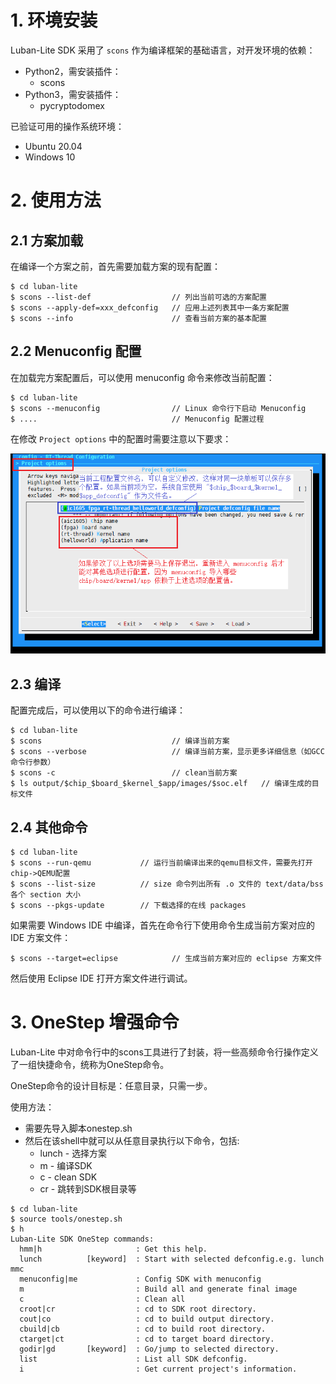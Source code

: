 
# 1. 环境安装

Luban-Lite SDK 采用了 `scons` 作为编译框架的基础语言，对开发环境的依赖：

- Python2，需安装插件：
  - scons
- Python3，需安装插件：
  - pycryptodomex



已验证可用的操作系统环境：

- Ubuntu 20.04
- Windows 10



# 2. 使用方法

## 2.1 方案加载

在编译一个方案之前，首先需要加载方案的现有配置：

```
$ cd luban-lite
$ scons --list-def                  // 列出当前可选的方案配置
$ scons --apply-def=xxx_defconfig   // 应用上述列表其中一条方案配置
$ scons --info                      // 查看当前方案的基本配置
```

## 2.2 Menuconfig 配置

在加载完方案配置后，可以使用 menuconfig 命令来修改当前配置：

```
$ cd luban-lite
$ scons --menuconfig                // Linux 命令行下启动 Menuconfig
$ ....                              // Menuconfig 配置过程
```

在修改 `Project options` 中的配置时需要注意以下要求：

![](images/lbl_menuconfig_prj.png)

## 2.3 编译

配置完成后，可以使用以下的命令进行编译：

```
$ cd luban-lite
$ scons                             // 编译当前方案
$ scons --verbose                   // 编译当前方案，显示更多详细信息（如GCC命令行参数）
$ scons -c                          // clean当前方案
$ ls output/$chip_$board_$kernel_$app/images/$soc.elf   // 编译生成的目标文件
```

## 2.4 其他命令

```
$ cd luban-lite
$ scons --run-qemu           // 运行当前编译出来的qemu目标文件，需要先打开chip->QEMU配置
$ scons --list-size          // size 命令列出所有 .o 文件的 text/data/bss 各个 section 大小
$ scons --pkgs-update        // 下载选择的在线 packages
```

如果需要 Windows IDE 中编译，首先在命令行下使用命令生成当前方案对应的 IDE 方案文件：

```
$ scons --target=eclipse            // 生成当前方案对应的 eclipse 方案文件
```

然后使用 Eclipse IDE 打开方案文件进行调试。

# 3. OneStep 增强命令

Luban-Lite 中对命令行中的scons工具进行了封装，将一些高频命令行操作定义了一组快捷命令，统称为OneStep命令。

OneStep命令的设计目标是：任意目录，只需一步。

使用方法：

- 需要先导入脚本onestep.sh
- 然后在该shell中就可以从任意目录执行以下命令，包括:
  	- lunch - 选择方案
  	- m - 编译SDK
  	- c - clean SDK
  	- cr - 跳转到SDK根目录等

```
$ cd luban-lite
$ source tools/onestep.sh
$ h
Luban-Lite SDK OneStep commands:
  hmm|h                     : Get this help.
  lunch          [keyword]  : Start with selected defconfig.e.g. lunch mmc
  menuconfig|me             : Config SDK with menuconfig
  m                         : Build all and generate final image
  c                         : Clean all
  croot|cr                  : cd to SDK root directory.
  cout|co                   : cd to build output directory.
  cbuild|cb                 : cd to build root directory.
  ctarget|ct                : cd to target board directory.
  godir|gd       [keyword]  : Go/jump to selected directory.
  list                      : List all SDK defconfig.
  i                         : Get current project's information.
```

